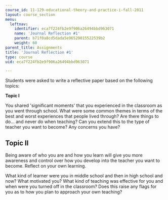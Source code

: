 ```yaml
---
course_id: 11-129-educational-theory-and-practice-i-fall-2011
layout: course_section
menu:
  leftnav:
    identifier: eca7f224fb2e9f906a26494bbd963071
    name: 'Journal Reflection #1'
    parent: b71f0a8cd5dada5e96529015522539b2
    weight: 60
parent_title: Assignments
title: 'Journal Reflection #1'
type: course
uid: eca7f224fb2e9f906a26494bbd963071

---
```


Students were asked to write a reflective paper based on the following topics:

**Topic I**

You shared 'significant moments' that you experienced in the classroom as you went through school. What were some common themes in terms of the best and worst experiences that people lived through? Are there things to do… and never do when teaching? Can you extend this to the type of teacher you want to become? Any concerns you have?

Topic II
--------

Being aware of who you are and how you learn will give you more awareness and control over how you develop into the teacher you want to become. Reflect on your own learning.

What kind of learner were you in middle school and then in high school and now? What motivated you? What kind of teaching was effective for you and when were you turned off in the classroom? Does this raise any flags for you as to how you plan to approach your own teaching?